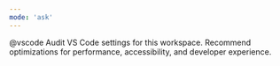 ```yaml
---
mode: 'ask'
---
```

@vscode Audit VS Code settings for this workspace. Recommend optimizations for performance, accessibility, and developer experience.
